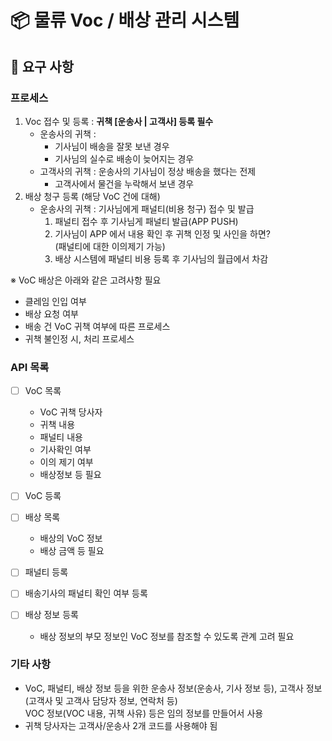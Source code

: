# 📦 물류 Voc / 배상 관리 시스템

## 📑 요구 사항

### 프로세스
1. Voc 접수 및 등록 : **귀책 [운송사 | 고객사] 등록 필수**
   - 운송사의 귀책 : 
     - 기사님이 배송을 잘못 보낸 경우 
     - 기사님의 실수로 배송이 늦어지는 경우
   - 고객사의 귀책 : 운송사의 기사님이 정상 배송을 했다는 전제
     - 고객사에서 물건을 누락해서 보낸 경우
2. 배상 청구 등록 (해당 VoC 건에 대해)
   - 운송사의 귀책 : 기사님에게 패널티(비용 청구) 접수 및 발급
     1. 패널티 접수 후 기사님게 패널티 발급(APP PUSH)
     2. 기사님이 APP 에서 내용 확인 후 귀책 인정 및 사인을 하면? 
     <br>(패널티에 대한 이의제기 가능)
     3. 배상 시스템에 패널티 비용 등록 후 기사님의 월급에서 차감

※ VoC 배상은 아래와 같은 고려사항 필요
- 클레임 인입 여부
- 배상 요청 여부
- 배송 건 VoC 귀책 여부에 따른 프로세스
- 귀책 불인정 시, 처리 프로세스

### API 목록
- [ ] VoC 목록
  - VoC 귀책 당사자
  - 귀책 내용
  - 패널티 내용
  - 기사확인 여부
  - 이의 제기 여부
  - 배상정보 등 필요
- [ ] VoC 등록


- [ ] 배상 목록
  - 배상의 VoC 정보
  - 배상 금액 등 필요
- [ ] 패널티 등록
- [ ] 배송기사의 패널티 확인 여부 등록
- [ ] 배상 정보 등록
  - 배상 정보의 부모 정보인 VoC 정보를 참조할 수 있도록 관계 고려 필요

### 기타 사항
- VoC, 패널티, 배상 정보 등을 위한 운송사 정보(운송사, 기사 정보 등), 고객사 정보(고객사 및 고객사 담당자 정보, 연락처 등)
  <br>VOC 정보(VOC 내용, 귀책 사유) 등은 임의 정보를 만들어서 사용
- 귀책 당사자는 고객사/운송사 2개 코드를 사용해야 됨